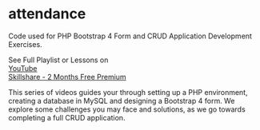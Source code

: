 # attendance
Code used for PHP Bootstrap 4 Form and CRUD Application Development Exercises.

See Full Playlist or Lessons on <br/>
[YouTube](https://www.youtube.com/watch?v=P6DV1nTH8kU&list=PLUl9BcvgsrKaJkOqseJO27O7xBiUOKY_5) <br/>
[Skillshare - 2 Months Free Premium](https://skl.sh/2p3vTxQ)

This series of videos guides your through setting up a PHP environment, creating a database in MySQL and designing a Bootstrap 4 form. 
We explore some challenges you may face and solutions, as we go towards completing a full CRUD application.

